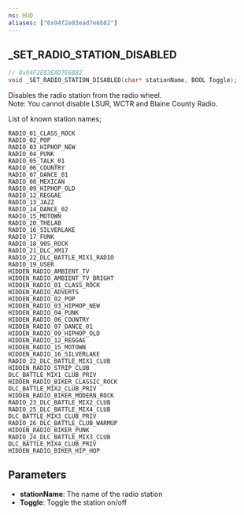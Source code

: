 ```yaml
---
ns: HUD
aliases: ["0x94f2e83ead7e6b82"]
---
```

## _SET_RADIO_STATION_DISABLED

```c
// 0x94F2E83EAD7E6B82
void _SET_RADIO_STATION_DISABLED(char* stationName, BOOL Toggle);
```

Disables the radio station from the radio wheel.  
Note: You cannot disable LSUR, WCTR and Blaine County Radio.  

List of known station names;
```
RADIO_01_CLASS_ROCK  
RADIO_02_POP  
RADIO_03_HIPHOP_NEW  
RADIO_04_PUNK  
RADIO_05_TALK_01  
RADIO_06_COUNTRY  
RADIO_07_DANCE_01  
RADIO_08_MEXICAN  
RADIO_09_HIPHOP_OLD  
RADIO_12_REGGAE  
RADIO_13_JAZZ  
RADIO_14_DANCE_02  
RADIO_15_MOTOWN  
RADIO_20_THELAB  
RADIO_16_SILVERLAKE  
RADIO_17_FUNK  
RADIO_18_90S_ROCK  
RADIO_21_DLC_XM17  
RADIO_22_DLC_BATTLE_MIX1_RADIO  
RADIO_19_USER 
HIDDEN_RADIO_AMBIENT_TV  
HIDDEN_RADIO_AMBIENT_TV_BRIGHT  
HIDDEN_RADIO_01_CLASS_ROCK  
HIDDEN_RADIO_ADVERTS  
HIDDEN_RADIO_02_POP  
HIDDEN_RADIO_03_HIPHOP_NEW  
HIDDEN_RADIO_04_PUNK  
HIDDEN_RADIO_06_COUNTRY  
HIDDEN_RADIO_07_DANCE_01  
HIDDEN_RADIO_09_HIPHOP_OLD  
HIDDEN_RADIO_12_REGGAE  
HIDDEN_RADIO_15_MOTOWN  
HIDDEN_RADIO_16_SILVERLAKE  
RADIO_22_DLC_BATTLE_MIX1_CLUB  
HIDDEN_RADIO_STRIP_CLUB  
DLC_BATTLE_MIX1_CLUB_PRIV  
HIDDEN_RADIO_BIKER_CLASSIC_ROCK  
DLC_BATTLE_MIX2_CLUB_PRIV  
HIDDEN_RADIO_BIKER_MODERN_ROCK  
RADIO_23_DLC_BATTLE_MIX2_CLUB  
RADIO_25_DLC_BATTLE_MIX4_CLUB  
DLC_BATTLE_MIX3_CLUB_PRIV  
RADIO_26_DLC_BATTLE_CLUB_WARMUP  
HIDDEN_RADIO_BIKER_PUNK  
RADIO_24_DLC_BATTLE_MIX3_CLUB  
DLC_BATTLE_MIX4_CLUB_PRIV  
HIDDEN_RADIO_BIKER_HIP_HOP  
```

## Parameters
* **stationName**: The name of the radio station
* **Toggle**: Toggle the station on/off
